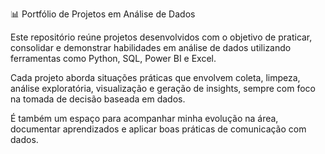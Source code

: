 📊 Portfólio de Projetos em Análise de Dados

Este repositório reúne projetos desenvolvidos com o objetivo de praticar, consolidar e demonstrar habilidades em análise de dados utilizando ferramentas como Python, SQL, Power BI e Excel.

Cada projeto aborda situações práticas que envolvem coleta, limpeza, análise exploratória, visualização e geração de insights, sempre com foco na tomada de decisão baseada em dados.

É também um espaço para acompanhar minha evolução na área, documentar aprendizados e aplicar boas práticas de comunicação com dados.
